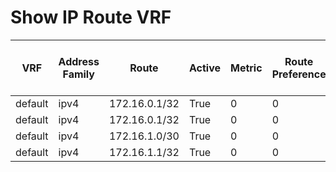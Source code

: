 
# Show IP Route VRF
| VRF | Address Family | Route | Active | Metric | Route Preference | Source Protocol | Next Hop Number | Next Hop | Outgoing Interface | Updated | Best Unicast Next Hop |
| --- | -------------- | ----- | ------ | ------ | ---------------- | --------------- | --------------- | -------- | ------------------ | ------- | --------------------- |
| default | ipv4 | 172.16.0.1/32 | True | 0 | 0 | direct | 1 | 172.16.0.1 | Loopback1 | 00:28:42 | True |
| default | ipv4 | 172.16.0.1/32 | True | 0 | 0 | direct | 2 | 172.16.0.1 | Loopback1 | 00:28:42 | True |
| default | ipv4 | 172.16.1.0/30 | True | 0 | 0 | direct | 1 | 172.16.1.1 | Ethernet1/5 | 00:27:41 | True |
| default | ipv4 | 172.16.1.1/32 | True | 0 | 0 | local | 1 | 172.16.1.1 | Ethernet1/5 | 00:27:41 | True |